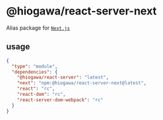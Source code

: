# @hiogawa/react-server-next

Alias package for [`Next.js`](https://github.com/vercel/next.js)

## usage

```json
{
  "type": "module",
  "dependencies": {
    "@hiogawa/react-server": "latest",
    "next": "npm:@hiogawa/react-server-next@latest",
    "react": "rc",
    "react-dom": "rc",
    "react-server-dom-webpack": "rc"
  }
}
```

